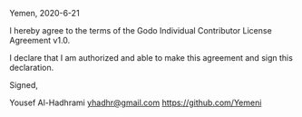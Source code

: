 Yemen, 2020-6-21

I hereby agree to the terms of the Godo Individual Contributor License
Agreement v1.0.

I declare that I am authorized and able to make this agreement and sign this
declaration.

Signed,

Yousef Al-Hadhrami yhadhr@gmail.com https://github.com/Yemeni
